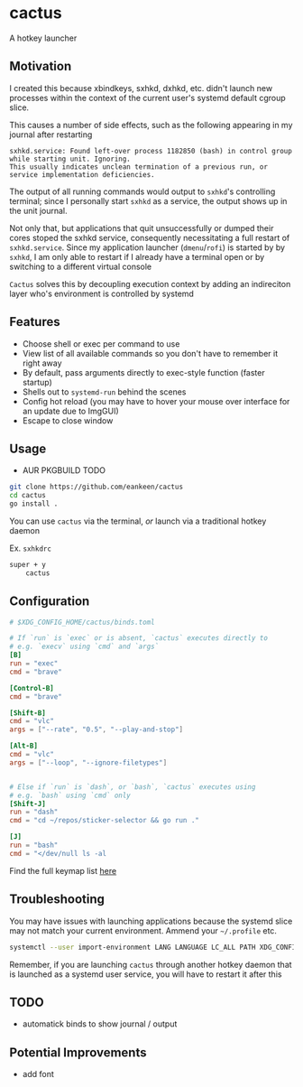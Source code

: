 # cactus

A hotkey launcher

## Motivation

I created this because xbindkeys, sxhkd, dxhkd, etc. didn't launch new processes within the context of the current user's systemd default cgroup slice.

This causes a number of side effects, such as the following appearing in my journal after restarting

```text
sxhkd.service: Found left-over process 1182850 (bash) in control group while starting unit. Ignoring.
This usually indicates unclean termination of a previous run, or service implementation deficiencies.
```

The output of all running commands would output to `sxhkd`'s controlling terminal; since I personally start `sxhkd` as a service, the output shows up in the unit journal.

Not only that, but applications that quit unsuccessfully or dumped their cores stoped the sxhkd service, consequently necessitating a full restart of `sxhkd.service`. Since my application launcher (`dmenu`/`rofi`) is started by by `sxhkd`, I am only able to restart if I already have a terminal open or by switching to a different virtual console

`Cactus` solves this by decoupling execution context by adding an indireciton layer who's environment is controlled by systemd

## Features

- Choose shell or exec per command to use
- View list of all available commands so you don't have to remember it right away
- By default, pass arguments directly to exec-style function (faster startup)
- Shells out to `systemd-run` behind the scenes
- Config hot reload (you may have to hover your mouse over interface for an update due to ImgGUI)
- Escape to close window

## Usage

- AUR PKGBUILD TODO

```sh
git clone https://github.com/eankeen/cactus
cd cactus
go install .
```

You can use `cactus` via the terminal, _or_ launch via a traditional hotkey daemon

Ex. `sxhkdrc`

```txt
super + y
	cactus
```

## Configuration

```toml
# $XDG_CONFIG_HOME/cactus/binds.toml

# If `run` is `exec` or is absent, `cactus` executes directly to
# e.g. `execv` using `cmd` and `args`
[B]
run = "exec"
cmd = "brave"

[Control-B]
cmd = "brave"

[Shift-B]
cmd = "vlc"
args = ["--rate", "0.5", "--play-and-stop"]

[Alt-B]
cmd = "vlc"
args = ["--loop", "--ignore-filetypes"]


# Else if `run` is `dash`, or `bash`, `cactus` executes using
# e.g. `bash` using `cmd` only
[Shift-J]
run = "dash"
cmd = "cd ~/repos/sticker-selector && go run ."

[J]
run = "bash"
cmd = "</dev/null ls -al
```

Find the full keymap list [here](./key.go)

## Troubleshooting

You may have issues with launching applications because the systemd slice may not match your current environment. Ammend your `~/.profile` etc.

```sh
systemctl --user import-environment LANG LANGUAGE LC_ALL PATH XDG_CONFIG_HOME XDG_DATA_HOME
```

Remember, if you are launching `cactus` through another hotkey daemon that is launched as a systemd user service, you will have to restart it after this

## TODO

- automatick binds to show journal / output

## Potential Improvements

- add font
